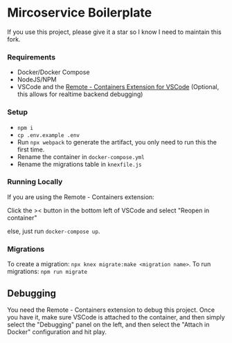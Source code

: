 # Mircoservice Boilerplate

If you use this project, please give it a star so I know I need to maintain this fork.

### Requirements

- Docker/Docker Compose
- NodeJS/NPM
- VSCode and the [Remote - Containers Extension for VSCode](https://marketplace.visualstudio.com/items?itemName=ms-vscode-remote.remote-containers) (Optional, this allows for realtime backend debugging)

### Setup

- `npm i`
- `cp .env.example .env`
- Run `npx webpack` to generate the artifact, you only need to run this the first time.
- Rename the container in `docker-compose.yml`
- Rename the migrations table in `knexfile.js`

### Running Locally

If you are using the Remote - Containers extension:

Click the >< button in the bottom left of VSCode and select "Reopen in container"

else, just run `docker-compose up`.

### Migrations

To create a migration: `npx knex migrate:make <migration name>`.
To run migrations: `npm run migrate`

## Debugging

You need the Remote - Containers extension to debug this project.  Once you have it, make sure VSCode is attached to the container, and then simply select the "Debugging" panel on the left, and then select the "Attach in Docker" configuration and hit play.
